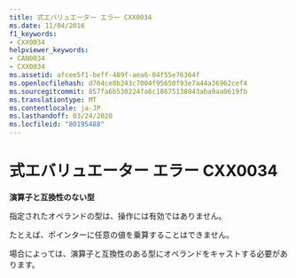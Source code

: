 ```yaml
---
title: 式エバリュエーター エラー CXX0034
ms.date: 11/04/2016
f1_keywords:
- CXX0034
helpviewer_keywords:
- CAN0034
- CXX0034
ms.assetid: afcee5f1-beff-489f-aea6-04f55e76364f
ms.openlocfilehash: d764ce8b243c7004f95650f93e7a44a36962cef4
ms.sourcegitcommit: 857fa6b530224fa6c18675138043aba9aa0619fb
ms.translationtype: MT
ms.contentlocale: ja-JP
ms.lasthandoff: 03/24/2020
ms.locfileid: "80195488"
---
```

# <a name="expression-evaluator-error-cxx0034"></a>式エバリュエーター エラー CXX0034

**演算子と互換性のない型**

指定されたオペランドの型は、操作には有効ではありません。

たとえば、ポインターに任意の値を乗算することはできません。

場合によっては、演算子と互換性のある型にオペランドをキャストする必要があります。
